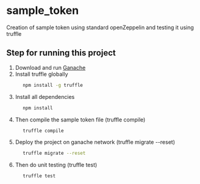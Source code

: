 # sample_token

Creation of sample token using standard openZeppelin and testing it using truffle

## Step for running this project

1. Download and run [Ganache](https://www.trufflesuite.com/ganache)
2. Install truffle globally

```sh
      npm install -g truffle
```

3. Install all dependencies

```sh
      npm install
```

4. Then compile the sample token file (truffle compile)

```sh
      truffle compile
```

5. Deploy the project on ganache network (truffle migrate --reset)

```sh
      truffle migrate --reset
```

6. Then do unit testing (truffle test)

```sh
      truffle test
```
